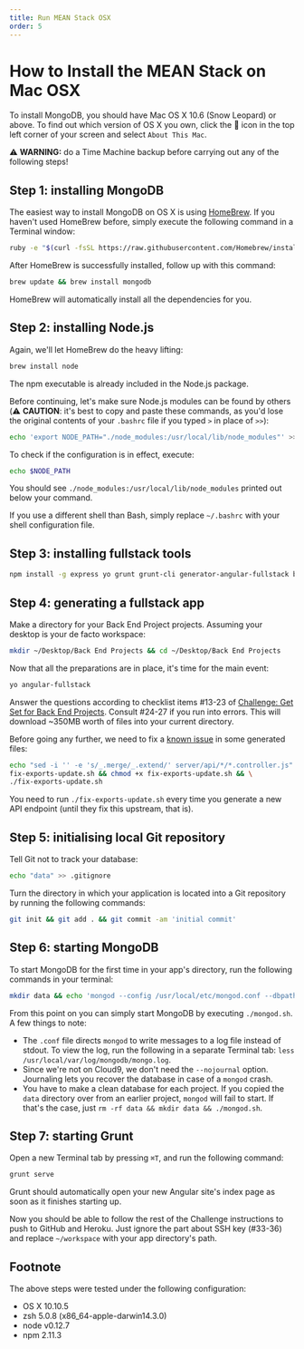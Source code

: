 ```yaml
---
title: Run MEAN Stack OSX
order: 5
---
```

# How to Install the MEAN Stack on Mac OSX

To install MongoDB, you should have Mac OS X 10.6 (Snow Leopard) or above. To find out which version of OS X you own, click the  icon in the top left corner of your screen and select `About This Mac`.

:warning: **WARNING:** do a Time Machine backup before carrying out any of the following steps!

## Step 1: installing MongoDB

The easiest way to install MongoDB on OS X is using [HomeBrew](http://brew.sh/). If you haven't used HomeBrew before, simply execute the following command in a Terminal window:

```sh
ruby -e "$(curl -fsSL https://raw.githubusercontent.com/Homebrew/install/master/install)"
```

After HomeBrew is successfully installed, follow up with this command:

```sh
brew update && brew install mongodb
```

HomeBrew will automatically install all the dependencies for you.

## Step 2: installing Node.js

Again, we'll let HomeBrew do the heavy lifting:

```sh
brew install node
```

The npm executable is already included in the Node.js package.

Before continuing, let's make sure Node.js modules can be found by others (:warning: **CAUTION**: it's best to copy and paste these commands, as you'd lose the original contents of your `.bashrc` file if you typed `>` in place of `>>`):

```sh
echo 'export NODE_PATH="./node_modules:/usr/local/lib/node_modules"' >> ~/.bashrc && source ~/.bashrc
```

To check if the configuration is in effect, execute:

```sh
echo $NODE_PATH
```

You should see `./node_modules:/usr/local/lib/node_modules` printed out below your command.

If you use a different shell than Bash, simply replace `~/.bashrc` with your shell configuration file.

## Step 3: installing fullstack tools

```sh
npm install -g express yo grunt grunt-cli generator-angular-fullstack bower
```

## Step 4: generating a fullstack app

Make a directory for your Back End Project projects. Assuming your desktop is your de facto workspace:

```sh
mkdir ~/Desktop/Back End Projects && cd ~/Desktop/Back End Projects
```

Now that all the preparations are in place, it's time for the main event:

```sh
yo angular-fullstack
```

Answer the questions according to checklist items #13-23 of [Challenge: Get Set for Back End Projects](http://www.freecodecamp.com/challenges/get-set-for-our-back-end-development-projects). Consult #24-27 if you run into errors. This will download ~350MB worth of files into your current directory.

Before going any further, we need to fix a [known issue](https://github.com/clnhll/guidetobasejumps#fixing-exportsupdate) in some generated files:

```sh
echo "sed -i '' -e 's/_.merge/_.extend/' server/api/*/*.controller.js" > \
fix-exports-update.sh && chmod +x fix-exports-update.sh && \
./fix-exports-update.sh
```

You need to run `./fix-exports-update.sh` every time you generate a new API endpoint (until they fix this upstream, that is).

## Step 5: initialising local Git repository

Tell Git not to track your database:

```sh
echo "data" >> .gitignore
```

Turn the directory in which your application is located into a Git repository by running the following commands:

```sh
git init && git add . && git commit -am 'initial commit'
```

## Step 6: starting MongoDB

To start MongoDB for the first time in your app's directory, run the following commands in your terminal:

```sh
mkdir data && echo 'mongod --config /usr/local/etc/mongod.conf --dbpath=data --rest "$@" --httpinterface' > mongod.sh && chmod a+x mongod.sh && ./mongod.sh
```

From this point on you can simply start MongoDB by executing `./mongod.sh`. A few things to note:

- The `.conf` file directs `mongod` to write messages to a log file instead of stdout. To view the log, run the following in a separate Terminal tab: `less /usr/local/var/log/mongodb/mongo.log`.
- Since we're not on Cloud9, we don't need the `--nojournal` option. Journaling lets you recover the database in case of a `mongod` crash.
- You have to make a clean database for each project. If you copied the `data` directory over from an earlier project, `mongod` will fail to start. If that's the case, just `rm -rf data && mkdir data && ./mongod.sh`.

## Step 7: starting Grunt

Open a new Terminal tab by pressing `⌘T`, and run the following command:

```sh
grunt serve
```

Grunt should automatically open your new Angular site's index page as soon as it finishes starting up.

Now you should be able to follow the rest of the Challenge instructions to push to GitHub and Heroku. Just ignore the part about SSH key (#33-36) and replace `~/workspace` with your app directory's path.

## Footnote

The above steps were tested under the following configuration:

- OS X 10.10.5
- zsh 5.0.8 (x86_64-apple-darwin14.3.0)
- node v0.12.7
- npm 2.11.3
